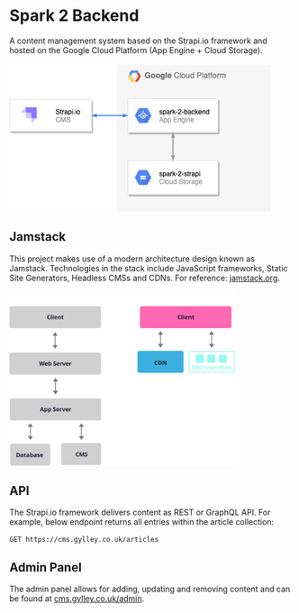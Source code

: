 # Spark 2 Backend

A content management system based on the Strapi.io framework and hosted on the Google Cloud Platform (App Engine + Cloud Storage).
\
\
![Drag Racing](spark-2-backend-architecture.png)

## Jamstack
This project makes use of a modern architecture design known as Jamstack. Technologies in the stack include JavaScript frameworks, Static Site Generators, Headless CMSs and CDNs. For reference: [jamstack.org](https://jamstack.org/).
\
\
<img src="jamstack.svg" alt="drawing" width="400"/>

## API
The Strapi.io framework delivers content as REST or GraphQL API. For example, below endpoint returns all entries within the article collection:
```
GET https://cms.gylley.co.uk/articles
```

## Admin Panel
The admin panel allows for adding, updating and removing content and can be found at [cms.gylley.co.uk/admin](https://cms.gylley.co.uk/admin).